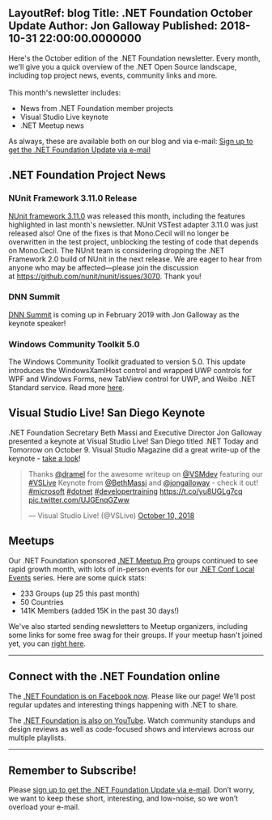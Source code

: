 LayoutRef: blog
Title: .NET Foundation October Update
Author: Jon Galloway
Published: 2018-10-31 22:00:00.0000000
---
<p>Here's the October edition of the .NET Foundation newsletter. Every month, we'll give you a quick overview of the .NET Open Source landscape, including top project news, events, community links and more.<br />
<br />
This month's newsletter includes:</p>

<ul>
<li>News from .NET Foundation member projects</li>
<li>Visual Studio Live keynote</li>
<li>.NET Meetup news</li>
</ul>

<p>As always, these are available both on our blog and via e-mail:&nbsp;<a href="http://eepurl.com/dhL_qb">Sign up to get the .NET Foundation Update via e-mail</a></p>

<h2>.NET Foundation Project News</h2>

<h3>NUnit Framework 3.11.0 Release</h3>

<p><a href="http://nunit.org/news/update/nunit/2018/10/06/nunit-3.11.html">NUnit framework 3.11.0</a>&nbsp;was released this month, including the features highlighted in last month's newsletter. NUnit VSTest adapter 3.11.0 was just released also! One of the fixes is that Mono.Cecil will no longer be overwritten in the test project, unblocking the testing of code that depends on Mono.Cecil. The NUnit team is considering dropping the .NET Framework 2.0 build of NUnit in the next release. We are eager to hear from anyone who may be affected—please join the discussion at&nbsp;<a href="https://github.com/nunit/nunit/issues/3070">https://github.com/nunit/nunit/issues/3070</a>. Thank you!</p>

<h3>DNN Summit</h3>

<p><a href="https://www.dnnsummit.org/">DNN Summit</a>&nbsp;is coming up in February 2019 with Jon Galloway as the keynote speaker!</p>

<h3>Windows Community Toolkit 5.0</h3>

<p>The Windows Community Toolkit graduated to version 5.0. This update introduces the WindowsXamlHost control and wrapped UWP controls for WPF and Windows Forms, new TabView control for UWP, and Weibo .NET Standard service. Read more&nbsp;<a href="https://blogs.windows.com/buildingapps/2018/10/31/announcing-windows-community-toolkit-v5-0/#usWqzwJd2D3YWcgi.97">here</a>.</p>

<h2>Visual Studio&nbsp;Live! San Diego Keynote</h2>

<p>.NET Foundation Secretary Beth Massi and Executive Director Jon Galloway presented a keynote at Visual Studio Live! San Diego titled&nbsp;.NET Today and Tomorrow&nbsp;on October 9. Visual Studio Magazine did a great write-up of the keynote -&nbsp;<a href="https://visualstudiomagazine.com/articles/2018/10/10/net-keynote.aspx">take a look</a>!</p>

<blockquote class="twitter-tweet" data-lang="en">
<p dir="ltr" lang="en">Thanks <a href="https://twitter.com/dramel?ref_src=twsrc%5Etfw">@dramel</a> for the awesome writeup on <a href="https://twitter.com/VSMdev?ref_src=twsrc%5Etfw">@VSMdev</a> featuring our <a href="https://twitter.com/hashtag/VSLive?src=hash&amp;ref_src=twsrc%5Etfw">#VSLive</a> Keynote from <a href="https://twitter.com/BethMassi?ref_src=twsrc%5Etfw">@BethMassi</a> and <a href="https://twitter.com/jongalloway?ref_src=twsrc%5Etfw">@jongalloway</a> - check it out! <a href="https://twitter.com/hashtag/microsoft?src=hash&amp;ref_src=twsrc%5Etfw">#microsoft</a> <a href="https://twitter.com/hashtag/dotnet?src=hash&amp;ref_src=twsrc%5Etfw">#dotnet</a> <a href="https://twitter.com/hashtag/developertraining?src=hash&amp;ref_src=twsrc%5Etfw">#developertraining</a> <a href="https://t.co/yu8UGLg7cq">https://t.co/yu8UGLg7cq</a> <a href="https://t.co/UJGEnqGZww">pic.twitter.com/UJGEnqGZww</a></p>
— Visual Studio Live! (@VSLive) <a href="https://twitter.com/VSLive/status/1050164093716447233?ref_src=twsrc%5Etfw">October 10, 2018</a></blockquote>
<!-- script async src="https://platform.twitter.com/widgets.js" charset="utf-8"></script -->

<h2>Meetups</h2>

<p>Our .NET Foundation sponsored&nbsp;<a href="https://www.meetup.com/pro/dotnet">.NET Meetup Pro</a> groups&nbsp;continued to see rapid growth month, with lots of in-person&nbsp;events for our&nbsp;<a href="https://www.dotnetconf.net/local-events/">.NET Conf Local Events</a>&nbsp;series.&nbsp;Here are some quick stats:</p>

<ul>
<li>233 Groups (up 25 this past month)</li>
<li>50 Countries</li>
<li>141K Members (added 15K in the past 30 days!)</li>
</ul>

<p>We've also started sending newsletters to Meetup organizers, including some links for some free swag for their groups. If your meetup hasn't joined yet, you can <a href="https://aka.ms/add-dotnet-meetup">right here</a>.</p>

<hr />
<h2>Connect with the .NET Foundation online</h2>

<p>The&nbsp;<a href="https://www.facebook.com/dotnetfoundation/">.NET Foundation is on Facebook now</a>. Please like our page! We’ll post regular updates and interesting things happening with .NET to share.</p>

<p>The <a href="https://www.youtube.com/NETFoundation">.NET Foundation is also on YouTube</a>. Watch community standups and design reviews as well as code-focused shows and interviews across our multiple playlists.</p>

<hr />
<h2>Remember to Subscribe!</h2>

<p>Please&nbsp;<a href="http://eepurl.com/dhL_qb">sign up&nbsp;to get the .NET Foundation Update via e-mail</a>.&nbsp;Don’t worry, we want to keep these short, interesting, and low-noise, so we won’t overload your e-mail.</p>
